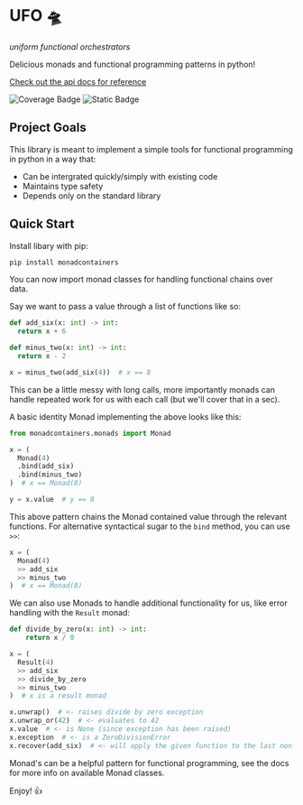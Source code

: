 # UFO 🛸
*uniform functional orchestrators*

Delicious monads and functional programming patterns in python!

[Check out the api docs for reference](https://benrutter.github.io/ufo-tools/index.html)

![Coverage Badge](https://img.shields.io/badge/coverage-100-green) ![Static Badge](https://img.shields.io/badge/python-%3E%3D3.8-blue)

## Project Goals

This library is meant to implement a simple tools for functional programming in python in a way that:

- Can be intergrated quickly/simply with existing code
- Maintains type safety
- Depends only on the standard library


## Quick Start

Install libary with pip:

```bash
pip install monadcontainers
```

You can now import monad classes for handling functional chains over data.

Say we want to pass a value through a list of functions like so:

```python
def add_six(x: int) -> int:
  return x + 6

def minus_two(x: int) -> int:
  return x - 2

x = minus_two(add_six(4))  # x == 8
```

This can be a little messy with long calls, more importantly monads can handle repeated work for us with each call (but we'll cover that in a sec).

A basic identity Monad implementing the above looks like this:

```python
from monadcontainers.monads import Monad

x = (
  Monad(4)
  .bind(add_six)
  .bind(minus_two)
)  # x == Monad(8)

y = x.value  # y == 8
```

This above pattern chains the Monad contained value through the relevant functions. For alternative syntactical sugar to the `bind` method, you can use `>>`:

```python
x = (
  Monad(4)
  >> add_six
  >> minus_two
)  # x == Monad(8)
```

We can also use Monads to handle additional functionality for us, like error handling with the `Result` monad:

```python
def divide_by_zero(x: int) -> int:
    return x / 0

x = (
  Result(4)
  >> add_six
  >> divide_by_zero
  >> minus_two
)  # x is a result monad

x.unwrap()  # <- raises divide by zero exception
x.unwrap_or(42)  # <- evaluates to 42
x.value  # <- is None (since exception has been raised)
x.exception  # <- is a ZeroDivisionError
x.recover(add_six)  # <- will apply the given function to the last non-error state
```

Monad's can be a helpful pattern for functional programming, see the docs for more info on available Monad classes.

Enjoy! 👍

